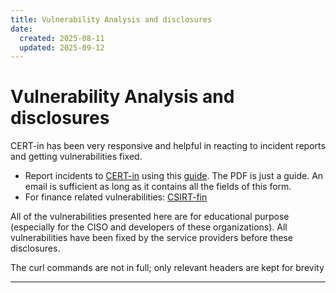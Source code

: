 ```yaml
---
title: Vulnerability Analysis and disclosures
date:
  created: 2025-08-11
  updated: 2025-09-12
---
```


# Vulnerability Analysis and disclosures

CERT-in has been very responsive and helpful in reacting to incident reports and getting vulnerabilities fixed.

- Report incidents to [CERT-in](https://www.cert-in.org.in/RVDCP.jsp) using this [guide](https://www.cert-in.org.in/PDF/certinvulnform.pdf). The PDF is just a guide. An email is sufficient as long as it contains all the fields of this form.
- For finance related vulnerabilities: [CSIRT-fin](https://www.cert-in.org.in/PDF/CSIRT-Fin.pdf)

All of the vulnerabilities presented here are for educational purpose (especially for the CISO and developers of these organizations). All vulnerabilities have been fixed by the service providers before these disclosures.

The curl commands are not in full; only relevant headers are kept for brevity

----
